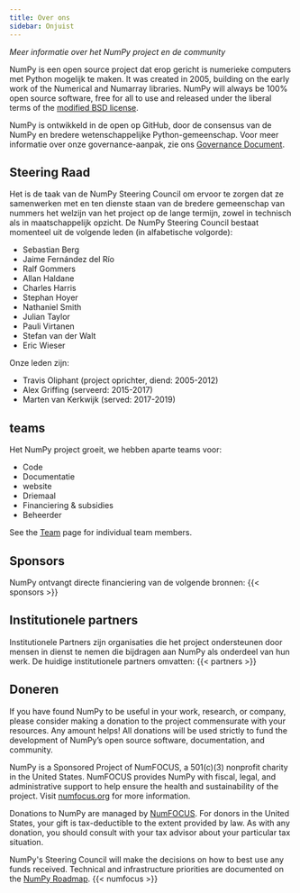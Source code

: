 ```yaml
---
title: Over ons
sidebar: Onjuist
---
```


_Meer informatie over het NumPy project en de community_

NumPy is een open source project dat erop gericht is numerieke computers met Python mogelijk te maken. It was created in 2005, building on the early work of the Numerical and Numarray libraries. NumPy will always be 100% open source software, free for all to use and released under the liberal terms of the [modified BSD license](https://github.com/numpy/numpy/blob/master/LICENSE.txt).

NumPy is ontwikkeld in de open op GitHub, door de consensus van de NumPy en bredere wetenschappelijke Python-gemeenschap. Voor meer informatie over onze governance-aanpak, zie ons [Governance Document](https://www.numpy.org/devdocs/dev/governance/index.html).


## Steering Raad

Het is de taak van de NumPy Steering Council om ervoor te zorgen dat ze samenwerken met en ten dienste staan van de bredere gemeenschap van nummers het welzijn van het project op de lange termijn, zowel in technisch als in maatschappelijk opzicht. De NumPy Steering Council bestaat momenteel uit de volgende leden (in alfabetische volgorde):

- Sebastian Berg
- Jaime Fernández del Río
- Ralf Gommers
- Allan Haldane
- Charles Harris
- Stephan Hoyer
- Nathaniel Smith
- Julian Taylor
- Pauli Virtanen
- Stefan van der Walt
- Eric Wieser

Onze leden zijn:

- Travis Oliphant (project oprichter, diend: 2005-2012)
- Alex Griffing (serveerd: 2015-2017)
- Marten van Kerkwijk (served: 2017-2019)

## teams

Het NumPy project groeit, we hebben aparte teams voor:

- Code
- Documentatie
- website
- Driemaal
- Financiering & subsidies
- Beheerder

See the [Team](/gallery/team.html) page for individual team members.


## Sponsors

NumPy ontvangt directe financiering van de volgende bronnen:
{{< sponsors >}}


## Institutionele partners

Institutionele Partners zijn organisaties die het project ondersteunen door mensen in dienst te nemen die bijdragen aan NumPy als onderdeel van hun werk. De huidige institutionele partners omvatten:
{{< partners >}}


## Doneren

If you have found NumPy to be useful in your work, research, or company, please consider making a donation to the project commensurate with your resources. Any amount helps! All donations will be used strictly to fund the development of NumPy’s open source software, documentation, and community.

NumPy is a Sponsored Project of NumFOCUS, a 501(c)(3) nonprofit charity in the United States. NumFOCUS provides NumPy with fiscal, legal, and administrative support to help ensure the health and sustainability of the project. Visit [numfocus.org](https://numfocus.org) for more information.

Donations to NumPy are managed by [NumFOCUS](https://numfocus.org). For donors in the United States, your gift is tax-deductible to the extent provided by law. As with any donation, you should consult with your tax advisor about your particular tax situation.

NumPy's Steering Council will make the decisions on how to best use any funds received. Technical and infrastructure priorities are documented on the [NumPy Roadmap](https://www.numpy.org/neps/index.html#roadmap).
{{< numfocus >}}
